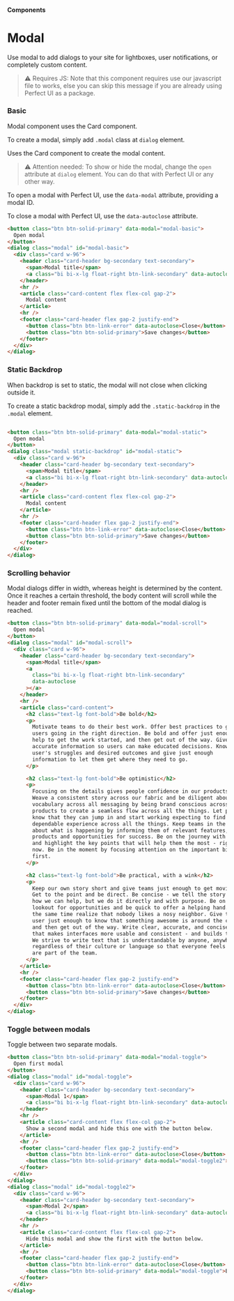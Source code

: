 #### Components

# Modal

Use modal to add dialogs to your site for lightboxes, user notifications, or completely custom content.

> ⚠️ Requires JS: Note that this component requires use our javascript file to works, else you can skip this message if you are already using Perfect UI as a package.

### Basic

Modal component uses the Card component.

To create a modal, simply add `.modal` class at `dialog` element.

Uses the Card component to create the modal content.

> ⚠️ Attention needed:
> To show or hide the modal, change the `open` attribute at `dialog` element.
> You can do that with Perfect UI or any other way.

To open a modal with Perfect UI, use the `data-modal` attribute, providing a modal ID.

To close a modal with Perfect UI, use the `data-autoclose` attribute.

``` html
<button class="btn btn-solid-primary" data-modal="modal-basic">
  Open modal
</button>
<dialog class="modal" id="modal-basic">
  <div class="card w-96">
    <header class="card-header bg-secondary text-secondary">
      <span>Modal title</span>
      <a class="bi bi-x-lg float-right btn-link-secondary" data-autoclose></a>
    </header>
    <hr />
    <article class="card-content flex flex-col gap-2">
      Modal content
    </article>
    <hr />
    <footer class="card-header flex gap-2 justify-end">
      <button class="btn btn-link-error" data-autoclose>Close</button>
      <button class="btn btn-solid-primary">Save changes</button>
    </footer>
  </div>
</dialog>
```

### Static Backdrop

When backdrop is set to static, the modal will not close when clicking outside it.

To create a static backdrop modal, simply add the `.static-backdrop` in the `.modal` element.

``` html

<button class="btn btn-solid-primary" data-modal="modal-static">
  Open modal
</button>
<dialog class="modal static-backdrop" id="modal-static">
  <div class="card w-96">
    <header class="card-header bg-secondary text-secondary">
      <span>Modal title</span>
      <a class="bi bi-x-lg float-right btn-link-secondary" data-autoclose></a>
    </header>
    <hr />
    <article class="card-content flex flex-col gap-2">
      Modal content
    </article>
    <hr />
    <footer class="card-header flex gap-2 justify-end">
      <button class="btn btn-link-error" data-autoclose>Close</button>
      <button class="btn btn-solid-primary">Save changes</button>
    </footer>
  </div>
</dialog>
```

### Scrolling behavior

Modal dialogs differ in width, whereas height is determined by the content. Once it reaches a certain threshold, the body content will scroll while the header and footer remain fixed until the bottom of the modal dialog is reached.

``` html
<button class="btn btn-solid-primary" data-modal="modal-scroll">
  Open modal
</button>
<dialog class="modal" id="modal-scroll">
  <div class="card w-96">
    <header class="card-header bg-secondary text-secondary">
      <span>Modal title</span>
      <a
        class="bi bi-x-lg float-right btn-link-secondary"
        data-autoclose
      ></a>
    </header>
    <hr />
    <article class="card-content">
      <h2 class="text-lg font-bold">Be bold</h2>
      <p>
        Motivate teams to do their best work. Offer best practices to get
        users going in the right direction. Be bold and offer just enough
        help to get the work started, and then get out of the way. Give
        accurate information so users can make educated decisions. Know your
        user's struggles and desired outcomes and give just enough
        information to let them get where they need to go.
      </p>

      <h2 class="text-lg font-bold">Be optimistic</h2>
      <p>
        Focusing on the details gives people confidence in our products.
        Weave a consistent story across our fabric and be diligent about
        vocabulary across all messaging by being brand conscious across
        products to create a seamless flow across all the things. Let people
        know that they can jump in and start working expecting to find a
        dependable experience across all the things. Keep teams in the loop
        about what is happening by informing them of relevant features,
        products and opportunities for success. Be on the journey with them
        and highlight the key points that will help them the most - right
        now. Be in the moment by focusing attention on the important bits
        first.
      </p>

      <h2 class="text-lg font-bold">Be practical, with a wink</h2>
      <p>
        Keep our own story short and give teams just enough to get moving.
        Get to the point and be direct. Be concise - we tell the story of
        how we can help, but we do it directly and with purpose. Be on the
        lookout for opportunities and be quick to offer a helping hand. At
        the same time realize that nobody likes a nosy neighbor. Give the
        user just enough to know that something awesome is around the corner
        and then get out of the way. Write clear, accurate, and concise text
        that makes interfaces more usable and consistent - and builds trust.
        We strive to write text that is understandable by anyone, anywhere,
        regardless of their culture or language so that everyone feels they
        are part of the team.
      </p>
    </article>
    <hr />
    <footer class="card-header flex gap-2 justify-end">
      <button class="btn btn-link-error" data-autoclose>Close</button>
      <button class="btn btn-solid-primary">Save changes</button>
    </footer>
  </div>
</dialog>
```

### Toggle between modals

Toggle between two separate modals.

``` html
<button class="btn btn-solid-primary" data-modal="modal-toggle">
  Open first modal
</button>
<dialog class="modal" id="modal-toggle">
  <div class="card w-96">
    <header class="card-header bg-secondary text-secondary">
      <span>Modal 1</span>
      <a class="bi bi-x-lg float-right btn-link-secondary" data-autoclose></a>
    </header>
    <hr />
    <article class="card-content flex flex-col gap-2">
      Show a second modal and hide this one with the button below.
    </article>
    <hr />
    <footer class="card-header flex gap-2 justify-end">
      <button class="btn btn-link-error" data-autoclose>Close</button>
      <button class="btn btn-solid-primary" data-modal="modal-toggle2">Open second modal</button>
    </footer>
  </div>
</dialog>
<dialog class="modal" id="modal-toggle2">
  <div class="card w-96">
    <header class="card-header bg-secondary text-secondary">
      <span>Modal 2</span>
      <a class="bi bi-x-lg float-right btn-link-secondary" data-autoclose></a>
    </header>
    <hr />
    <article class="card-content flex flex-col gap-2">
      Hide this modal and show the first with the button below.
    </article>
    <hr />
    <footer class="card-header flex gap-2 justify-end">
      <button class="btn btn-link-error" data-autoclose>Close</button>
      <button class="btn btn-solid-primary" data-modal="modal-toggle">Back to first</button>
    </footer>
  </div>
</dialog>
```